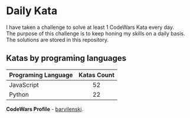 # Daily Kata

I have taken a challenge to solve at least 1 CodeWars Kata every day.  
The purpose of this challenge is to keep honing my skills on a daily basis.  
The solutions are stored in this repository.

## Katas by programing languages

| Programing Language | Katas Count |
| ------------------- | :---------: |
| JavaScript          |          52 |
| Python              |          22 |


**CodeWars Profile** - [barvilenski](https://www.codewars.com/users/vbarv24).
